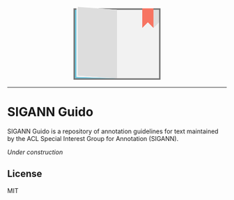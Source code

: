 <div align="center">
  <br>
  <img src="/images/guido.png" alt="SIGANN Guido" width="200"/>
  <br>  
  <p align="center">
  </p>
</div>

---

# SIGANN Guido

SIGANN Guido is a repository of annotation guidelines for text maintained by the ACL Special Interest Group for Annotation (SIGANN).

*Under construction*

## License

MIT
